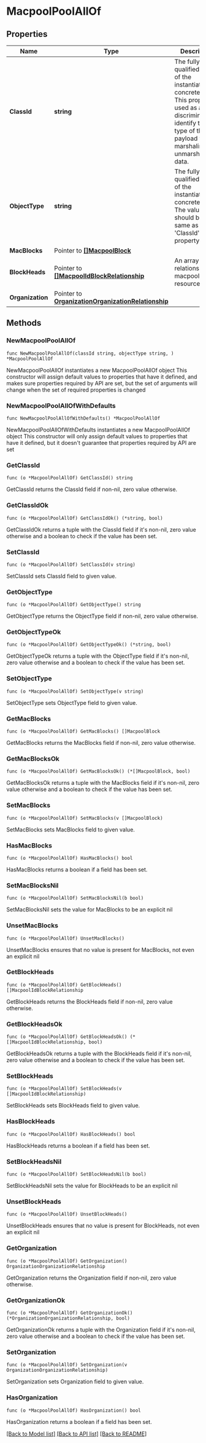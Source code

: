 # MacpoolPoolAllOf

## Properties

Name | Type | Description | Notes
------------ | ------------- | ------------- | -------------
**ClassId** | **string** | The fully-qualified name of the instantiated, concrete type. This property is used as a discriminator to identify the type of the payload when marshaling and unmarshaling data. | [default to "macpool.Pool"]
**ObjectType** | **string** | The fully-qualified name of the instantiated, concrete type. The value should be the same as the &#39;ClassId&#39; property. | [default to "macpool.Pool"]
**MacBlocks** | Pointer to [**[]MacpoolBlock**](macpool.Block.md) |  | [optional] 
**BlockHeads** | Pointer to [**[]MacpoolIdBlockRelationship**](macpool.IdBlock.Relationship.md) | An array of relationships to macpoolIdBlock resources. | [optional] [readonly] 
**Organization** | Pointer to [**OrganizationOrganizationRelationship**](organization.Organization.Relationship.md) |  | [optional] 

## Methods

### NewMacpoolPoolAllOf

`func NewMacpoolPoolAllOf(classId string, objectType string, ) *MacpoolPoolAllOf`

NewMacpoolPoolAllOf instantiates a new MacpoolPoolAllOf object
This constructor will assign default values to properties that have it defined,
and makes sure properties required by API are set, but the set of arguments
will change when the set of required properties is changed

### NewMacpoolPoolAllOfWithDefaults

`func NewMacpoolPoolAllOfWithDefaults() *MacpoolPoolAllOf`

NewMacpoolPoolAllOfWithDefaults instantiates a new MacpoolPoolAllOf object
This constructor will only assign default values to properties that have it defined,
but it doesn't guarantee that properties required by API are set

### GetClassId

`func (o *MacpoolPoolAllOf) GetClassId() string`

GetClassId returns the ClassId field if non-nil, zero value otherwise.

### GetClassIdOk

`func (o *MacpoolPoolAllOf) GetClassIdOk() (*string, bool)`

GetClassIdOk returns a tuple with the ClassId field if it's non-nil, zero value otherwise
and a boolean to check if the value has been set.

### SetClassId

`func (o *MacpoolPoolAllOf) SetClassId(v string)`

SetClassId sets ClassId field to given value.


### GetObjectType

`func (o *MacpoolPoolAllOf) GetObjectType() string`

GetObjectType returns the ObjectType field if non-nil, zero value otherwise.

### GetObjectTypeOk

`func (o *MacpoolPoolAllOf) GetObjectTypeOk() (*string, bool)`

GetObjectTypeOk returns a tuple with the ObjectType field if it's non-nil, zero value otherwise
and a boolean to check if the value has been set.

### SetObjectType

`func (o *MacpoolPoolAllOf) SetObjectType(v string)`

SetObjectType sets ObjectType field to given value.


### GetMacBlocks

`func (o *MacpoolPoolAllOf) GetMacBlocks() []MacpoolBlock`

GetMacBlocks returns the MacBlocks field if non-nil, zero value otherwise.

### GetMacBlocksOk

`func (o *MacpoolPoolAllOf) GetMacBlocksOk() (*[]MacpoolBlock, bool)`

GetMacBlocksOk returns a tuple with the MacBlocks field if it's non-nil, zero value otherwise
and a boolean to check if the value has been set.

### SetMacBlocks

`func (o *MacpoolPoolAllOf) SetMacBlocks(v []MacpoolBlock)`

SetMacBlocks sets MacBlocks field to given value.

### HasMacBlocks

`func (o *MacpoolPoolAllOf) HasMacBlocks() bool`

HasMacBlocks returns a boolean if a field has been set.

### SetMacBlocksNil

`func (o *MacpoolPoolAllOf) SetMacBlocksNil(b bool)`

 SetMacBlocksNil sets the value for MacBlocks to be an explicit nil

### UnsetMacBlocks
`func (o *MacpoolPoolAllOf) UnsetMacBlocks()`

UnsetMacBlocks ensures that no value is present for MacBlocks, not even an explicit nil
### GetBlockHeads

`func (o *MacpoolPoolAllOf) GetBlockHeads() []MacpoolIdBlockRelationship`

GetBlockHeads returns the BlockHeads field if non-nil, zero value otherwise.

### GetBlockHeadsOk

`func (o *MacpoolPoolAllOf) GetBlockHeadsOk() (*[]MacpoolIdBlockRelationship, bool)`

GetBlockHeadsOk returns a tuple with the BlockHeads field if it's non-nil, zero value otherwise
and a boolean to check if the value has been set.

### SetBlockHeads

`func (o *MacpoolPoolAllOf) SetBlockHeads(v []MacpoolIdBlockRelationship)`

SetBlockHeads sets BlockHeads field to given value.

### HasBlockHeads

`func (o *MacpoolPoolAllOf) HasBlockHeads() bool`

HasBlockHeads returns a boolean if a field has been set.

### SetBlockHeadsNil

`func (o *MacpoolPoolAllOf) SetBlockHeadsNil(b bool)`

 SetBlockHeadsNil sets the value for BlockHeads to be an explicit nil

### UnsetBlockHeads
`func (o *MacpoolPoolAllOf) UnsetBlockHeads()`

UnsetBlockHeads ensures that no value is present for BlockHeads, not even an explicit nil
### GetOrganization

`func (o *MacpoolPoolAllOf) GetOrganization() OrganizationOrganizationRelationship`

GetOrganization returns the Organization field if non-nil, zero value otherwise.

### GetOrganizationOk

`func (o *MacpoolPoolAllOf) GetOrganizationOk() (*OrganizationOrganizationRelationship, bool)`

GetOrganizationOk returns a tuple with the Organization field if it's non-nil, zero value otherwise
and a boolean to check if the value has been set.

### SetOrganization

`func (o *MacpoolPoolAllOf) SetOrganization(v OrganizationOrganizationRelationship)`

SetOrganization sets Organization field to given value.

### HasOrganization

`func (o *MacpoolPoolAllOf) HasOrganization() bool`

HasOrganization returns a boolean if a field has been set.


[[Back to Model list]](../README.md#documentation-for-models) [[Back to API list]](../README.md#documentation-for-api-endpoints) [[Back to README]](../README.md)


